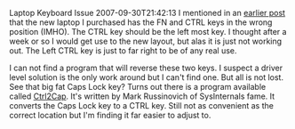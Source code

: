 Laptop Keyboard Issue
2007-09-30T21:42:13
I mentioned in an [earlier post](/blog/post/2007/09/25/new-notebook-new-operating-system) that the new laptop I purchased has the FN and CTRL keys in the wrong position (IMHO). The CTRL key should be the left most key. I thought after a week or so I would get use to the new layout, but alas it is just not working out. The Left CTRL key is just to far right to be of any real use.

I can not find a program that will reverse these two keys. I suspect a driver level solution is the only work around but I can't find one. But all is not lost. See that big fat Caps Lock key? Turns out there is a program available called [Ctrl2Cap](http://www.microsoft.com/technet/sysinternals/Miscellaneous/Ctrl2Cap.mspx). It's written by Mark Russinovich of SysInternals fame. It converts the Caps Lock key to a CTRL key. Still not as convenient as the correct location but I'm finding it far easier to adjust to.
